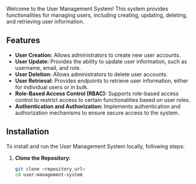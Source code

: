 

Welcome to the User Management System! This system provides functionalities for managing users, including creating, updating, deleting, and retrieving user information.

## Features

- **User Creation:** Allows administrators to create new user accounts.
- **User Update:** Provides the ability to update user information, such as username, email, and role.
- **User Deletion:** Allows administrators to delete user accounts.
- **User Retrieval:** Provides endpoints to retrieve user information, either for individual users or in bulk.
- **Role-Based Access Control (RBAC):** Supports role-based access control to restrict access to certain functionalities based on user roles.
- **Authentication and Authorization:** Implements authentication and authorization mechanisms to ensure secure access to the system.

## Installation

To install and run the User Management System locally, following steps:

1. **Clone the Repository:**
   ```bash
   git clone <repository_url>
   cd user-management-system


